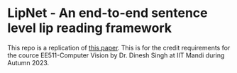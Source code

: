# LipNet - An end-to-end sentence level lip reading framework

This repo is a replication of [this paper](https://arxiv.org/abs/1611.01599). This is for the credit requirements for the cource EE511-Computer Vision by Dr. Dinesh Singh at IIT Mandi during Autumn 2023.
